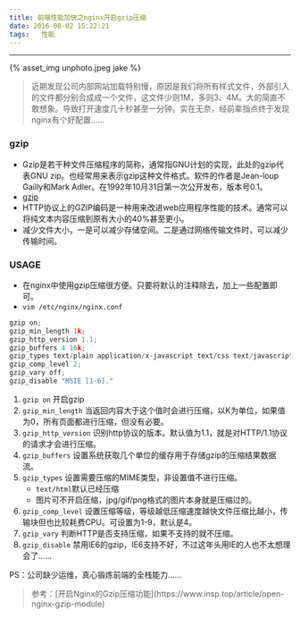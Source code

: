 ```yaml
---
title: 前端性能加快之nginx开启gzip压缩
date: 2016-08-02 15:22:21
tags:	性能
---
```


<hr>

{% asset_img unphoto.jpeg jake %}

<blockquote>
  近期发现公司内部网站加载特别慢，原因是我们将所有样式文件，外部引入的文件都分别合成成一个文件，这文件少则1M，多则3、4M。大的简直不敢想象。导致打开速度几十秒甚至一分钟。实在无奈，经前辈指点终于发现nginx有个好配置……
  
</blockquote>

<!-- more -->


### gzip

*	Gzip是若干种文件压缩程序的简称，通常指GNU计划的实现，此处的gzip代表GNU zip。也经常用来表示gzip这种文件格式。软件的作者是Jean-loup Gailly和Mark Adler。在1992年10月31日第一次公开发布，版本号0.1。
* [gzip](http://nginx.org/en/docs/http/ngx_http_gzip_module.html)
*	HTTP协议上的GZIP编码是一种用来改进web应用程序性能的技术。通常可以将纯文本内容压缩到原有大小的40%甚至更小。
* 减少文件大小，一是可以减少存储空间。二是通过网络传输文件时，可以减少传输时间。

###	USAGE

*	在nginx中使用gzip压缩很方便。只要将默认的注释除去，加上一些配置即可。
* `vim /etc/nginx/nginx.conf`

```javascript
gzip on;
gzip_min_length 1k;
gzip_http_version 1.1;
gzip_buffers 4 16k;
gzip_types text/plain application/x-javascript text/css text/javascript;
gzip_comp_level 2;
gzip_vary off;
gzip_disable "MSIE [1-6]."
```

1.	`gzip on` 开启gzip
2. `gzip_min_length` 当返回内容大于这个值时会进行压缩，以K为单位，如果值为0，所有页面都进行压缩，但没有必要。
3. `gzip_http_version` 识别http协议的版本。默认值为1.1，就是对HTTP/1.1协议的请求才会进行压缩。
4. `gzip_buffers` 设置系统获取几个单位的缓存用于存储gzip的压缩结果数据流。
5. `gzip_types` 设置需要压缩的MIME类型，非设置值不进行压缩。
	*	`text/html`默认已经压缩
	*	图片可不开启压缩，jpg/gif/png格式的图片本身就是压缩过的。
6.	`gzip_comp_level` 设置压缩等级，等级越低压缩速度越快文件压缩比越小，传输块但也比较耗费CPU。可设置为1-9，默认是4。
7. `gzip_vary` 判断HTTP是否支持压缩，如果不支持的就不压缩。
8. `gzip_disable` 禁用IE6的gzip，IE6支持不好，不过这年头用IE的人也不太想理会了……

PS：公司缺少运维，真心锻炼前端的全栈能力……

<blockquote>
	参考：[开启Nginx的Gzip压缩功能](https://www.insp.top/article/open-nginx-gzip-module)
	
</blockquote>






